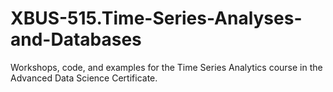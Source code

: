 # XBUS-515.Time-Series-Analyses-and-Databases
Workshops, code, and examples for the Time Series Analytics course in the Advanced Data Science Certificate.
